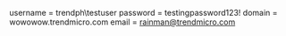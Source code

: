username = trendph\testuser
password = testingpassword123!
domain = wowowow.trendmicro.com
email = rainman@trendmicro.com
